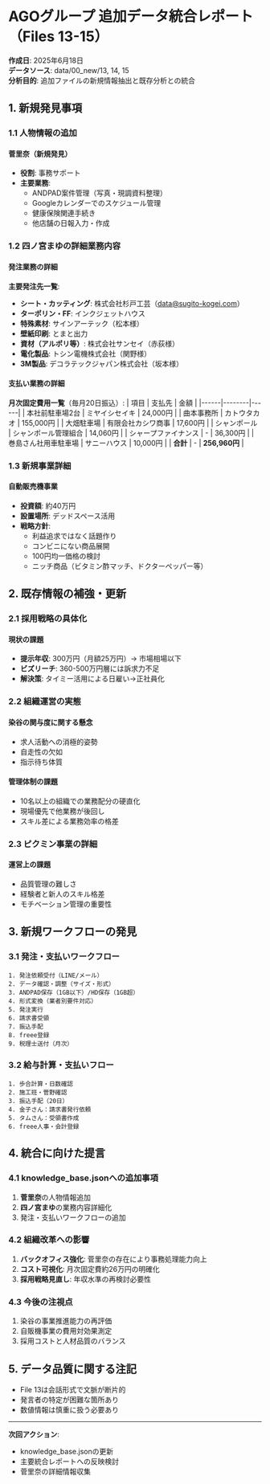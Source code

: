 # AGOグループ 追加データ統合レポート（Files 13-15）

**作成日**: 2025年6月18日  
**データソース**: data/00_new/13, 14, 15  
**分析目的**: 追加ファイルの新規情報抽出と既存分析との統合

## 1. 新規発見事項

### 1.1 人物情報の追加

#### 菅里奈（新規発見）
- **役割**: 事務サポート
- **主要業務**:
  - ANDPAD案件管理（写真・現調資料整理）
  - Googleカレンダーでのスケジュール管理
  - 健康保険関連手続き
  - 他店舗の日報入力・作成

### 1.2 四ノ宮まゆの詳細業務内容

#### 発注業務の詳細
**主要発注先一覧**:
- **シート・カッティング**: 株式会社杉戸工芸（data@sugito-kogei.com）
- **ターポリン・FF**: インクジェットハウス
- **特殊素材**: サインアーテック（松本様）
- **壁紙印刷**: とまと出力
- **資材（アルポリ等）**: 株式会社サンセイ（赤荻様）
- **電化製品**: トシン電機株式会社（関野様）
- **3M製品**: デコラテックジャパン株式会社（坂本様）

#### 支払い業務の詳細
**月次固定費用一覧**（毎月20日振込）:
| 項目 | 支払先 | 金額 |
|------|--------|------|
| 本社前駐車場2台 | ミヤイシセイキ | 24,000円 |
| 曲本事務所 | カトウタカオ | 155,000円 |
| 大畑駐車場 | 有限会社カシワ商事 | 17,600円 |
| シャンポール | シャンポール管理組合 | 14,060円 |
| シャープファイナンス | - | 36,300円 |
| 巻島さん社用車駐車場 | サニーハウス | 10,000円 |
| **合計** | - | **256,960円** |

### 1.3 新規事業詳細

#### 自動販売機事業
- **投資額**: 約40万円
- **設置場所**: デッドスペース活用
- **戦略方針**:
  - 利益追求ではなく話題作り
  - コンビニにない商品展開
  - 100円均一価格の検討
  - ニッチ商品（ビタミン酢マッチ、ドクターペッパー等）

## 2. 既存情報の補強・更新

### 2.1 採用戦略の具体化

#### 現状の課題
- **提示年収**: 300万円（月額25万円）→ 市場相場以下
- **ビズリーチ**: 360-500万円層には訴求力不足
- **解決策**: タイミー活用による日雇い→正社員化

### 2.2 組織運営の実態

#### 染谷の関与度に関する懸念
- 求人活動への消極的姿勢
- 自走性の欠如
- 指示待ち体質

#### 管理体制の課題
- 10名以上の組織での業務配分の硬直化
- 現場優先で他業務が後回し
- スキル差による業務効率の格差

### 2.3 ピクミン事業の詳細

#### 運営上の課題
- 品質管理の難しさ
- 経験者と新人のスキル格差
- モチベーション管理の重要性

## 3. 新規ワークフローの発見

### 3.1 発注・支払いワークフロー

```
1. 発注依頼受付（LINE/メール）
2. データ確認・調整（サイズ・形式）
3. ANDPAD保存（1GB以下）/HD保存（1GB超）
4. 形式変換（業者別要件対応）
5. 発注実行
6. 請求書受領
7. 振込手配
8. freee登録
9. 税理士送付（月次）
```

### 3.2 給与計算・支払いフロー

```
1. 歩合計算・日数確認
2. 施工班・菅野確認
3. 振込手配（20日）
4. 金子さん：請求書発行依頼
5. タムさん：受領書作成
6. freee人事・会計登録
```

## 4. 統合に向けた提言

### 4.1 knowledge_base.jsonへの追加事項
1. **菅里奈**の人物情報追加
2. **四ノ宮まゆ**の業務内容詳細化
3. 発注・支払いワークフローの追加

### 4.2 組織改革への影響
1. **バックオフィス強化**: 菅里奈の存在により事務処理能力向上
2. **コスト可視化**: 月次固定費約26万円の明確化
3. **採用戦略見直し**: 年収水準の再検討必要性

### 4.3 今後の注視点
1. 染谷の事業推進能力の再評価
2. 自販機事業の費用対効果測定
3. 採用コストと人材品質のバランス

## 5. データ品質に関する注記

- File 13は会話形式で文脈が断片的
- 発言者の特定が困難な箇所あり
- 数値情報は慎重に扱う必要あり

---

**次回アクション**:
- knowledge_base.jsonの更新
- 主要統合レポートへの反映検討
- 菅里奈の詳細情報収集